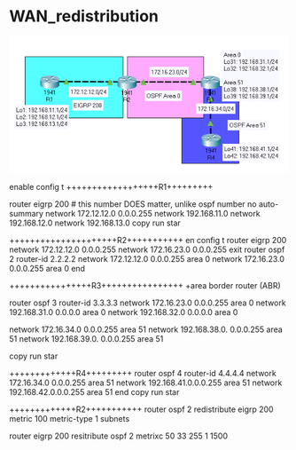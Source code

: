 # WAN_redistribution

![unknown](vx_images/595483191816920.png)

enable 
config t
++++++++++++++++++R1+++++++++

router eigrp 200   # this number DOES matter, unlike ospf number
no auto-summary
network 172.12.12.0 0.0.0.255
network 192.168.11.0
network 192.168.12.0
network 192.168.13.0
copy run star

+++++++++++++++++++++R2+++++++++++
en
config t
router eigrp 200
network 172.12.12.0 0.0.0.255 
network 172.16.23.0 0.0.0.255
exit
router ospf 2 
router-id 2.2.2.2
network 172.12.12.0 0.0.0.255 area 0
network 172.16.23.0 0.0.0.255 area 0
end

++++++++++++++++R3++++++++++++++++
+area border router (ABR)

router ospf 3
router-id 3.3.3.3
network 172.16.23.0 0.0.0.255 area 0
network 192.168.31.0 0.0.0.0 area 0
network 192.168.32.0 0.0.0.0 area 0

network 172.16.34.0 0.0.0.255 area 51
network 192.168.38.0. 0.0.0.255 area 51
network 192.168.39.0. 0.0.0.255 area 51

copy run star

+++++++++++++R4+++++++++
router ospf 4
router-id 4.4.4.4
network 172.16.34.0 0.0.0.255 area 51
network 192.168.41.0.0.0.255 area 51
network 192.168.42.0.0.0.255 area 51
end
copy run star

+++++++++++++R2+++++++++++
router ospf 2
redistribute eigrp 200 metric 100 metric-type 1 subnets

router eigrp 200
resitribute ospf 2 metrixc 50 33 255 1 1500


















